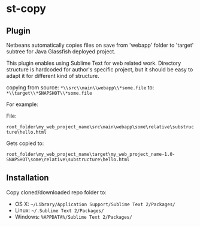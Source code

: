 st-copy
=======
## Plugin

Netbeans automatically copies files on save from 'webapp' folder to 'target' subtree for Java Glassfish deployed project.

This plugin enables using Sublime Text for web related work. Directory structure is hardcoded for author's specific project, but it should be easy to adapt it for different kind of structure.

copying from source: `*\\src\\main\\webapp\\*some.file` to: `*\\target\\*SNAPSHOT\\*some.file`

For example:

File:

`root_folder\my_web_project_name\src\main\webapp\some\relative\substructure\hello.html`

Gets copied to: 

`root_folder\my_web_project_name\target\my_web_project_name-1.0-SNAPSHOT\some\relative\substructure\hello.html`
	
## Installation

Copy cloned/downloaded repo folder to:

* OS X:
    `~/Library/Application Support/Sublime Text 2/Packages/`
* Linux:
    `~/.Sublime Text 2/Packages/`
* Windows:
    `%APPDATA%/Sublime Text 2/Packages/`
